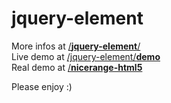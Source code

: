# jquery-element

More infos at [/**jquery-element**/](https://mr21.github.io/jquery-element/)  
Live demo at [/jquery-element/**demo**](https://mr21.github.io/jquery-element/demo/)  
Real demo at [/**nicerange-html5**](https://mr21.github.io/nicerange-html5/)  

Please enjoy :)
